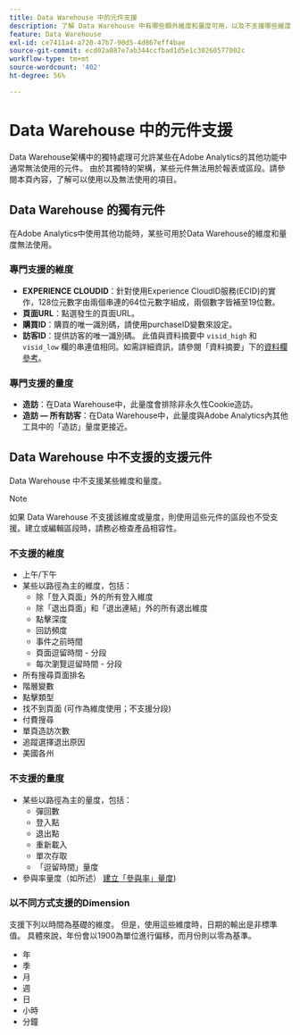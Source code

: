 ```yaml
---
title: Data Warehouse 中的元件支援
description: 了解 Data Warehouse 中有哪些額外維度和量度可用，以及不支援哪些維度和量度。
feature: Data Warehouse
exl-id: ce7411a4-a720-47b7-90d5-4d867eff4bae
source-git-commit: ecd02a087e7ab344ccfbad1d5e1c30260577002c
workflow-type: tm+mt
source-wordcount: '402'
ht-degree: 56%

---
```


# Data Warehouse 中的元件支援

Data Warehouse架構中的獨特處理可允許某些在Adobe Analytics的其他功能中通常無法使用的元件。 由於其獨特的架構，某些元件無法用於報表或區段。請參閱本頁內容，了解可以使用以及無法使用的項目。

## Data Warehouse 的獨有元件

在Adobe Analytics中使用其他功能時，某些可用於Data Warehouse的維度和量度無法使用。

### 專門支援的維度

* **EXPERIENCE CLOUDID**：針對使用Experience CloudID服務(ECID)的實作，128位元數字由兩個串連的64位元數字組成，兩個數字皆補至19位數。
* **頁面URL**：點選發生的頁面URL。
* **購買ID**：購買的唯一識別碼，請使用purchaseID變數來設定。
* **訪客ID**：提供訪客的唯一識別碼。 此值與資料摘要中 `visid_high` 和 `visid_low` 欄的串連值相同。如需詳細資訊，請參閱「資料摘要」下的[資料欄參考](../analytics-data-feed/c-df-contents/datafeeds-reference.md)。

### 專門支援的量度

* **造訪**：在Data Warehouse中，此量度會排除非永久性Cookie造訪。
* **造訪 — 所有訪客**：在Data Warehouse中，此量度與Adobe Analytics內其他工具中的「造訪」量度更接近。

## Data Warehouse 中不支援的支援元件

Data Warehouse 中不支援某些維度和量度。

>[!NOTE]
>
>如果 Data Warehouse 不支援該維度或量度，則使用這些元件的區段也不受支援。建立或編輯區段時，請務必檢查產品相容性。

### 不支援的維度

* 上午/下午
* 某些以路徑為主的維度，包括：
   * 除「登入頁面」外的所有登入維度
   * 除「退出頁面」和「退出連結」外的所有退出維度
   * 點擊深度
   * 回訪頻度
   * 事件之前時間
   * 頁面逗留時間 - 分段
   * 每次瀏覽逗留時間 - 分段
* 所有搜尋頁面排名
* 階層變數
* 點擊類型
* 找不到頁面 (可作為維度使用；不支援分段)
* 付費搜尋
* 單頁造訪次數
* 追蹤選擇退出原因
* 美國各州

### 不支援的量度

* 某些以路徑為主的量度，包括：
   * 彈回數
   * 登入點
   * 退出點
   * 重新載入
   * 單次存取
   * 「逗留時間」量度
* 參與率量度（如所述） [建立「參與率」量度](/help/components/c-calcmetrics/c-workflow/cm-workflow/c-build-metrics/participation-metric.md))

### 以不同方式支援的Dimension

支援下列以時間為基礎的維度。 但是，使用這些維度時，日期的輸出是非標準值。 具體來說，年份會以1900為單位進行偏移，而月份則以零為基準。

* 年
* 季
* 月
* 週
* 日
* 小時
* 分鐘
